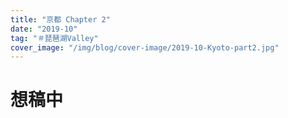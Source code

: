 ```yaml
---
title: "京都 Chapter 2"
date: "2019-10"
tag: "＃琵琶湖Valley"
cover_image: "/img/blog/cover-image/2019-10-Kyoto-part2.jpg"
---
```

# 想稿中